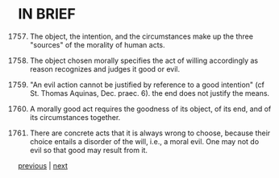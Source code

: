 # IN BRIEF

1757. The object, the intention, and the circumstances make up the three "sources" of the morality of human acts.

1758. The object chosen morally specifies the act of willing accordingly as reason recognizes and judges it good or evil.

1759. "An evil action cannot be justified by reference to a good intention" (cf St. Thomas Aquinas, Dec. praec. 6). the end does not justify the means.

1760. A morally good act requires the goodness of its object, of its end, and of its circumstances together.

1761. There are concrete acts that it is always wrong to choose, because their choice entails a disorder of the will, i.e., a moral evil. One may not do evil so that good may result from it.

[previous](https://github.com/Tenari/non-fiction/blob/master/catechism/__P5S.md) | [next](https://github.com/Tenari/non-fiction/blob/master/catechism/__P5U.md)